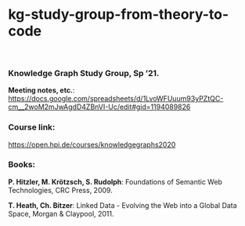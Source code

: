 kg-study-group-from-theory-to-code
==================================

 

### Knowledge Graph Study Group, Sp ’21.  

**Meeting notes, etc.**:   
https://docs.google.com/spreadsheets/d/1LvoWFUuum93yPZtQC-cm__2woM2mJwAgdD4ZBnVI-Uc/edit#gid=1194089826

### Course link:
https://open.hpi.de/courses/knowledgegraphs2020


### Books:

**P. Hitzler, M. Krötzsch, S. Rudolph**: Foundations of Semantic Web
Technologies, CRC Press, 2009.
 

**T. Heath, Ch. Bitzer**: Linked Data - Evolving the Web into a Global Data
Space, Morgan & Claypool, 2011.

 

